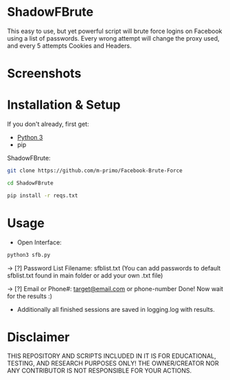 # ShadowFBrute
This easy to use, but yet powerful script will brute force logins on Facebook using a list of passwords. Every wrong attempt will change the proxy used, and every 5 attempts Cookies and Headers.



# Screenshots


# Installation & Setup
If you don't already, first get:
- [Python 3](https://www.python.org/downloads/)
- pip

ShadowFBrute:

```bash
git clone https://github.com/m-primo/Facebook-Brute-Force
```
```bash 
cd ShadowFBrute
```
```bash
pip install -r reqs.txt
```


# Usage
- Open Interface:
```bash
python3 sfb.py
```
-> [?] Password List Filename: sfblist.txt
(You can add passwords to default sfblist.txt found in main folder or add your own .txt file)

-> [?] Email or Phone#: target@email.com or phone-number
Done! Now wait for the results :)

- Additionally all finished sessions are saved in logging.log with results.


# Disclaimer
THIS REPOSITORY AND SCRIPTS INCLUDED IN IT IS FOR EDUCATIONAL, TESTING, AND RESEARCH PURPOSES ONLY! THE OWNER/CREATOR NOR ANY CONTRIBUTOR IS NOT RESPONSIBLE FOR YOUR ACTIONS.
